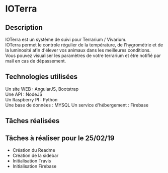 # IOTerra


## Description
IOTerra est un système de suivi pour Terrarium / Vivarium.<br/>
IOTerra permet le controle régulier de la température, de l'hygrométrie et de la luminosité afin d'élever vos animaux dans les meilleures conditions.<br/>
Vous pouvez visualiser les paramètres de votre terrarium et être notifié par mail en cas de dépassement.


## Technologies utilisées
Un site WEB : AngularJS, Bootstrap<br/>
Une API : NodeJS<br/>
Un Raspberry PI : Python<br/>
Une base de données : MYSQL
Un service d'hébergement : Firebase


## Tâches réalisées



## Tâches à réaliser pour le 25/02/19

* Création du Readme
* Création de la sidebar
* Initialisation Travis
* Initialisation Firebase
